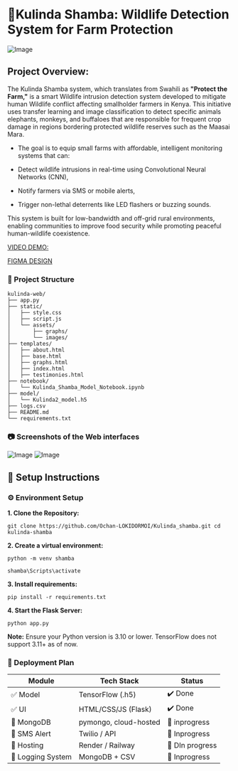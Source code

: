 # **🌱Kulinda Shamba: Wildlife Detection System for Farm Protection**

![Image](https://github.com/user-attachments/assets/e6e0e585-4185-49f3-82c6-297103f0729c) 

## **Project Overview:**

The Kulinda Shamba system, which translates from Swahili as **"Protect the Farm,"** is a smart Wildlife intrusion detection system developed to mitigate human Wildlife conflict affecting smallholder farmers in Kenya. 
This initiative uses transfer learning and image classification to detect specific animals elephants, monkeys, and buffaloes that are responsible for frequent crop damage in regions bordering protected wildlife reserves such as the Maasai Mara.

- The goal is to equip small farms with affordable, intelligent monitoring systems that can:

- Detect wildlife intrusions in real-time using Convolutional Neural Networks (CNN),

- Notify farmers via SMS or mobile alerts,

- Trigger non-lethal deterrents like LED flashers or buzzing sounds.

This system is built for low-bandwidth and off-grid rural environments, enabling communities to improve food security while promoting peaceful human-wildlife coexistence.

[VIDEO DEMO:]() 

[FIGMA DESIGN](https://www.figma.com/design/K6ZSBAHsGH6skLbp1GaNKn/Kulinda-Shamba?node-id=0-1&p=f&t=baEVnncDcfRDpecO-0)



### 📁 Project Structure

```
kulinda-web/
├── app.py
├── static/
│   ├── style.css
│   ├── script.js
│   └── assets/
│       ├── graphs/
│       └── images/
├── templates/
│   ├── about.html
│   ├── base.html
│   ├── graphs.html
│   ├── index.html
│   ├── testimonies.html
├── notebook/
│   └── Kulinda_Shamba_Model_Notebook.ipynb
├── model/
│   └── Kulinda2_model.h5
├── logs.csv
├── README.md
└── requirements.txt
```
### 📷 Screenshots of the   Web interfaces

![Image](https://github.com/user-attachments/assets/f7cf7a9a-4e57-402c-bfab-1c14ac2c89bb) 
![Image](https://github.com/user-attachments/assets/a24ec07d-76ce-43b8-9b5f-93d8b0de137a)

## 🧰 Setup Instructions

### ⚙️ Environment Setup

**1. Clone the Repository:**

`git clone https://github.com/Ochan-LOKIDORMOI/Kulinda_shamba.git
cd kulinda-shamba`

**2. Create a virtual environment:**

`python -m venv shamba`

`shamba\Scripts\activate `

**3. Install requirements:**

`pip install -r requirements.txt`

**4. Start the Flask Server:**

`python app.py`

**Note:** Ensure your Python version is 3.10 or lower. TensorFlow does not support 3.11+ as of now.




### 🧱 Deployment Plan

| Module            | Tech Stack            | Status    |
| ----------------- | --------------------- | --------- |
| ✅ Model           | TensorFlow (.h5)      | ✔️ Done   |
| ✅ UI              | HTML/CSS/JS (Flask)   | ✔️ Done   |
| 🔄 MongoDB        | pymongo, cloud-hosted | 🔧 inprogress  |
| 🔄 SMS Alert      | Twilio / API          | 🔧 Inprogress   |
| 🔄 Hosting        | Render / Railway      | 🔧 DIn progress |
| 🔄 Logging System | MongoDB + CSV         | 🔧 Inprogress |


